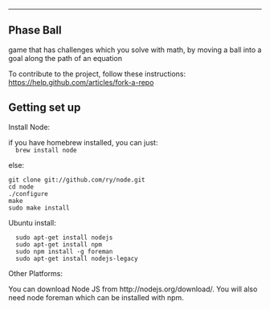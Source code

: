-------------------
Phase Ball
-------------------

game that has challenges which you solve with math, by moving a ball into a goal along the path of an equation

To contribute to the project, follow these instructions:<br/>
https://help.github.com/articles/fork-a-repo


Getting set up
-------------------

<p>Install Node:</p>
if you have homebrew installed, you can just:

<code>
  brew install node
</code>

else:
```
git clone git://github.com/ry/node.git
cd node
./configure
make
sudo make install
```

<p> Ubuntu install:</p>

```
  sudo apt-get install nodejs
  sudo apt-get install npm
  sudo npm install -g foreman
  sudo apt-get install nodejs-legacy
```

<p> Other Platforms:</p>
You can download Node JS from http://nodejs.org/download/.
You will also need node foreman which can be installed with npm.


